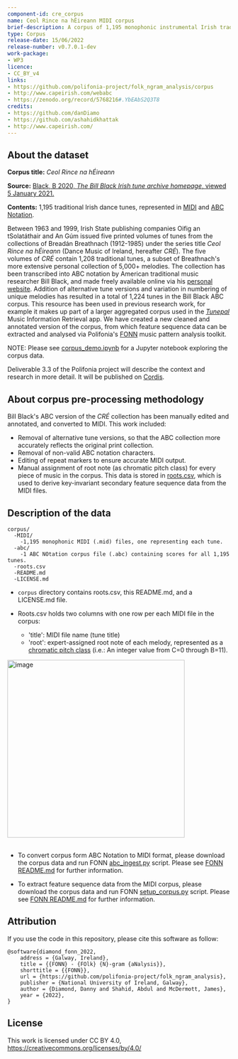 ```yaml
---
component-id: cre_corpus
name: Ceol Rince na hÉireann MIDI corpus
brief-description: A corpus of 1,195 monophonic instrumental Irish traditional dance tunes.
type: Corpus
release-date: 15/06/2022
release-number: v0.7.0.1-dev
work-package: 
- WP3
licence:
- CC_BY_v4
links:
- https://github.com/polifonia-project/folk_ngram_analysis/corpus
- http://www.capeirish.com/webabc
- https://zenodo.org/record/5768216#.YbEAbS2Q3T8
credits:
- https://github.com/danDiamo
- https://github.com/ashahidkhattak
- http://www.capeirish.com/
---
```



## About the dataset 

**Corpus title:** _Ceol Rince na hÉireann_

**Source:** [Black, B 2020, _The Bill Black Irish tune archive homepage_, viewed 5 January 2021.](http://www.capeirish.com/webabc)

**Contents:** 1,195 traditional Irish dance tunes, represented in [MIDI](https://github.com/polifonia-project/folk_ngram_analysis/tree/master/cre_corpus/MIDI) and [ABC Notation](https://github.com/polifonia-project/folk_ngram_analysis/tree/master/cre_corpus/abc).

Between 1963 and 1999, Irish State publishing companies Oifig an tSolatáthair and An Gúm issued five printed volumes of tunes from the collections of Breadán Breathnach (1912-1985) under the series title _Ceol Rince na hÉireann_ (Dance Music of Ireland, hereafter _CRÉ_). The five volumes of _CRÉ_ contain 1,208 traditional tunes, a subset of Breathnach's more extensive personal collection of 5,000+ melodies. The collection has been transcribed into ABC notation by American traditional music researcher Bill Black, and made freely available online via his [personal website]((http://www.capeirish.com/webabc)). Addition of alternative tune versions and variation in numbering of unique melodies has resulted in a total of 1,224 tunes in the Bill Black ABC corpus. This resource has been used in previous research work, for example it makes up part of a larger aggregated corpus used in the [_Tunepal_](https://tunepal.org/index.html) Music Information Retrieval app. We have created a new cleaned and annotated version of the corpus, from which feature sequence data can be extracted and analysed via Polifonia's [FONN](https://github.com/polifonia-project/folk_ngram_analysis) music pattern analysis toolkit.

NOTE: Please see [corpus_demo.ipynb](https://github.com/polifonia-project/folk_ngram_analysis/blob/master/cre_corpus/corpus_demo.ipynb) for a Jupyter notebook exploring the corpus data.

Deliverable 3.3 of the Polifonia project will describe the context and research in more detail. It will be published on [Cordis](https://cordis.europa.eu/project/id/101004746/it).


## About corpus pre-processing methodology

Bill Black's ABC version of the _CRÉ_ collection has been manually edited and annotated, and converted to MIDI. This work included:
* Removal of alternative tune versions, so that the ABC collection more accurately reflects the original print collection.
* Removal of non-valid ABC notation characters.
* Editing of repeat markers to ensure accurate MIDI output.
* Manual assignment of root note (as chromatic pitch class) for every piece of music in the corpus. This data is stored in [roots.csv]( https://github.com/polifonia-project/folk_ngram_analysis/tree/master/cre_corpus/roots.csv), which is used to derive key-invariant  secondary feature sequence data from the MIDI files.


## Description of the data

```
corpus/
  -MIDI/
    -1,195 monophonic MIDI (.mid) files, one representing each tune.
  -abc/
    -1 ABC NOtation corpus file (.abc) containing scores for all 1,195 tunes.
  -roots.csv
  -README.md
  -LICENSE.md

```

- ```corpus``` directory contains roots.csv, this README.md, and a LICENSE.md file.

- Roots.csv holds two columns with one row per each MIDI file in the corpus:
  - 'title': MIDI file name (tune title)
  - 'root': expert-assigned root note of each melody, represented as a [chromatic pitch class](https://en.wikipedia.org/wiki/Pitch_class) (i.e.: An integer value from C=0 through B=11). 

<img width="400" alt="image" src="https://user-images.githubusercontent.com/78231894/142916162-9ace1c42-ceae-412f-95df-98ce34acd359.png">
<br><br>

- To convert corpus form ABC Notation to MIDI format, please download the corpus data and run FONN [abc_ingest.py](https://github.com/polifonia-project/folk_ngram_analysis/blob/master/abc_ingest.py) script. Please see [FONN README.md](https://github.com/polifonia-project/folk_ngram_analysis/blob/master/README.md) for further information. 

- To extract feature sequence data from the MIDI corpus, please download the corpus data and run FONN [setup_corpus.py](https://github.com/danDiamo/music_pattern_analysis/blob/master/setup_corpus.py) script. Please see [FONN README.md](https://github.com/polifonia-project/folk_ngram_analysis/blob/master/README.md) for further information.
 

## Attribution

If you use the code in this repository, please cite this software as follow: 
```
@software{diamond_fonn_2022,
	address = {Galway, Ireland},
	title = {{FONN} - {FOlk} {N}-gram {aNalysis}},
	shorttitle = {{FONN}},
	url = {https://github.com/polifonia-project/folk_ngram_analysis},
	publisher = {National University of Ireland, Galway},
	author = {Diamond, Danny and Shahid, Abdul and McDermott, James},
	year = {2022},
}
```

## License

This work is licensed under CC BY 4.0, https://creativecommons.org/licenses/by/4.0/


